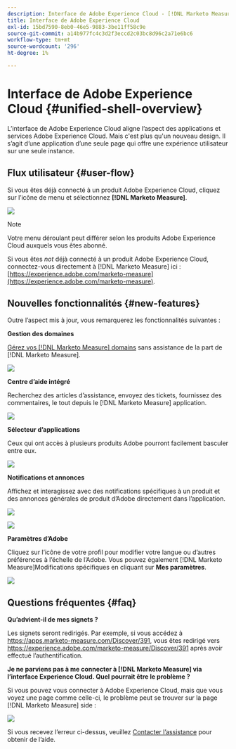 ```yaml
---
description: Interface de Adobe Experience Cloud - [!DNL Marketo Measure] - Documentation du produit
title: Interface de Adobe Experience Cloud
exl-id: 15bd7590-8eb0-46e5-9883-3be11ff58c9e
source-git-commit: a14b977fc4c3d2f3eccd2c03bc8d96c2a71e6bc6
workflow-type: tm+mt
source-wordcount: '296'
ht-degree: 1%

---
```


# Interface de Adobe Experience Cloud {#unified-shell-overview}

L’interface de Adobe Experience Cloud aligne l’aspect des applications et services Adobe Experience Cloud. Mais c&#39;est plus qu&#39;un nouveau design. Il s’agit d’une application d’une seule page qui offre une expérience utilisateur sur une seule instance.

## Flux utilisateur {#user-flow}

Si vous êtes déjà connecté à un produit Adobe Experience Cloud, cliquez sur l’icône de menu et sélectionnez **[!DNL Marketo Measure]**.

![](assets/unified-shell-overview-4.png)

>[!NOTE]
>
>Votre menu déroulant peut différer selon les produits Adobe Experience Cloud auxquels vous êtes abonné.

Si vous êtes _not_ déjà connecté à un produit Adobe Experience Cloud, connectez-vous directement à [!DNL Marketo Measure] ici : [https://experience.adobe.com/marketo-measure](https://experience.adobe.com/marketo-measure).

## Nouvelles fonctionnalités {#new-features}

Outre l’aspect mis à jour, vous remarquerez les fonctionnalités suivantes :

**Gestion des domaines**

[Gérez vos [!DNL Marketo Measure] domains](/help/marketo-measure-and-adobe/domain-management.md) sans assistance de la part de [!DNL Marketo Measure].

![](assets/unified-shell-overview-5.png)

**Centre d’aide intégré**

Recherchez des articles d’assistance, envoyez des tickets, fournissez des commentaires, le tout depuis le [!DNL Marketo Measure] application.

![](assets/unified-shell-overview-6.png)

**Sélecteur d’applications**

Ceux qui ont accès à plusieurs produits Adobe pourront facilement basculer entre eux.

![](assets/unified-shell-overview-7.png)

**Notifications et annonces**

Affichez et interagissez avec des notifications spécifiques à un produit et des annonces générales de produit d’Adobe directement dans l’application.

![](assets/unified-shell-overview-8.png)

![](assets/unified-shell-overview-9.png)

**Paramètres d’Adobe**

Cliquez sur l’icône de votre profil pour modifier votre langue ou d’autres préférences à l’échelle de l’Adobe. Vous pouvez également [!DNL Marketo Measure]Modifications spécifiques en cliquant sur **Mes paramètres**.

![](assets/unified-shell-overview-10.png)

## Questions fréquentes {#faq}

**Qu’advient-il de mes signets ?**

Les signets seront redirigés. Par exemple, si vous accédez à https://apps.marketo-measure.com/Discover/391, vous êtes redirigé vers https://experience.adobe.com/marketo-measure/Discover/391 après avoir effectué l’authentification.

**Je ne parviens pas à me connecter à [!DNL Marketo Measure] via l’interface Experience Cloud. Quel pourrait être le problème ?**

Si vous pouvez vous connecter à Adobe Experience Cloud, mais que vous voyez une page comme celle-ci, le problème peut se trouver sur la page [!DNL Marketo Measure] side :

![](assets/unified-shell-overview-11.png)

Si vous recevez l’erreur ci-dessus, veuillez [Contacter l’assistance](https://nation.marketo.com/t5/support/ct-p/Support) pour obtenir de l’aide.
